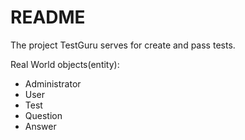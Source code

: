 # README

The project TestGuru serves for create and pass tests.

Real World objects(entity):
 * Administrator
 * User
 * Test
 * Question
 * Answer
